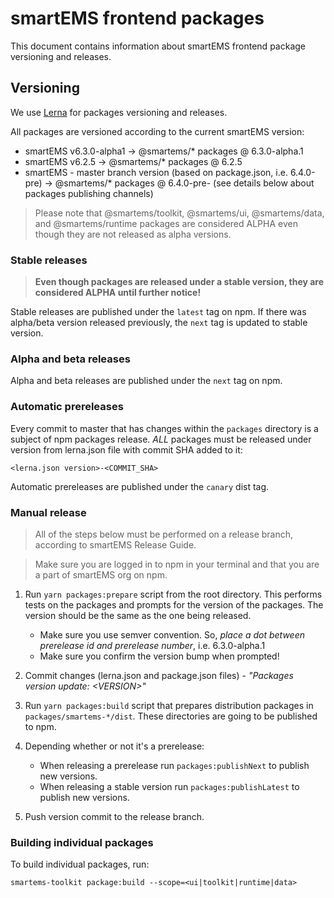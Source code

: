 # smartEMS frontend packages

This document contains information about smartEMS frontend package versioning and releases.

## Versioning
We use [Lerna](https://github.com/lerna/lerna) for packages versioning and releases.

All packages are versioned according to the current smartEMS version:
- smartEMS v6.3.0-alpha1 -> @smartems/* packages @ 6.3.0-alpha.1
- smartEMS v6.2.5 -> @smartems/* packages @ 6.2.5
- smartEMS - master branch version (based on package.json, i.e. 6.4.0-pre) -> @smartems/* packages @ 6.4.0-pre-<COMMIT-SHA> (see details below about packages publishing channels)

> Please note that @smartems/toolkit, @smartems/ui, @smartems/data, and @smartems/runtime packages are considered ALPHA even though they are not released as alpha versions.

### Stable releases
> **Even though packages are released under a stable version, they are considered ALPHA until further notice!**

Stable releases are published under the `latest` tag on npm. If there was alpha/beta version released previously, the `next` tag is updated to stable version.

### Alpha and beta releases
Alpha and beta releases are published under the `next` tag on npm.

### Automatic prereleases
Every commit to master that has changes within the `packages` directory is a subject of npm packages release. *ALL* packages must be released under version from lerna.json file with commit SHA added to it:

```
<lerna.json version>-<COMMIT_SHA>
```

Automatic prereleases are published under the `canary` dist tag.

### Manual release

> All of the steps below must be performed on a release branch, according to smartEMS Release Guide.

> Make sure you are logged in to npm in your terminal and that you are a part of smartEMS org on npm.

1. Run `yarn packages:prepare` script from the root directory. This performs tests on the packages and prompts for the version of the packages. The version should be the same as the one being released.
   - Make sure you use semver convention. So, *place a dot between prerelease id and prerelease number*, i.e. 6.3.0-alpha.1
   - Make sure you confirm the version bump when prompted!
2. Commit changes (lerna.json and package.json files) - *"Packages version update: \<VERSION\>"*
3. Run `yarn packages:build` script that prepares distribution packages in `packages/smartems-*/dist`. These directories are going to be published to npm.
4. Depending whether or not it's a prerelease:
   - When releasing a prerelease run `packages:publishNext` to publish new versions.
   - When releasing a stable version run `packages:publishLatest` to publish new versions.

5. Push version commit to the release branch.

### Building individual packages
To build individual packages, run:

```
smartems-toolkit package:build --scope=<ui|toolkit|runtime|data>
```
